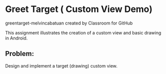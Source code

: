 # Greet Target ( Custom View Demo) 

greentarget-melvincabatuan created by Classroom for GitHub

This assignment illustrates the creation of a custom view and basic drawing in Android.


## Problem:

Design and implement a target (drawing) custom view.   



